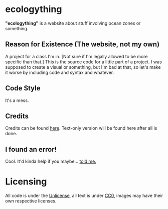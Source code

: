 # ecologything
**"ecologything"** is a website about stuff involving ocean zones or something.

## Reason for Existence (The website, not my own)
A project for a class I'm in. [Not sure if I'm legally allowed to be more specific than that.]
This is the source code for a little part of a project.
I was supposed to create a visual or something, but I'm bad at that, so let's make it worse by including code and syntax and whatever.

## Code Style
It's a mess.

## Credits
Credits can be found [here](https://andythepie.github.io/ecologything/credits). Text-only version will be found here after all is done.

## I found an error!
Cool. It'd kinda help if you maybe... [told me.](https://github.com/AndyThePie/ecologything/issues)

# Licensing
All code is under the [Unlicense](https://github.com/AndyThePie/ecologything/blob/master/LICENSE), all text is under [CC0](https://creativecommons.org/publicdomain/zero/1.0/), images may have their own respective licenses.
